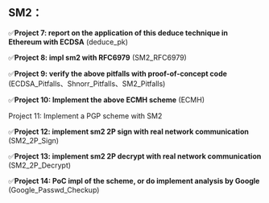 ## SM2：

✅**Project 7: report on the application of this deduce technique in Ethereum with ECDSA** (deduce_pk)

✅**Project 8: impl sm2 with RFC6979** (SM2_RFC6979)

✅**Project 9: verify the above pitfalls with proof-of-concept code** (ECDSA_Pitfalls、Shnorr_Pitfalls、SM2_Pitfalls)

✅**Project 10: Implement the above ECMH scheme** (ECMH)

Project 11: Implement a PGP scheme with SM2

✅**Project 12: implement sm2 2P sign with real network communication** (SM2_2P_Sign)

✅**Project 13: implement sm2 2P decrypt with real network communication** (SM2_2P_Decrypt)

✅**Project 14: PoC impl of the scheme, or do implement analysis by Google** (Google_Passwd_Checkup)
